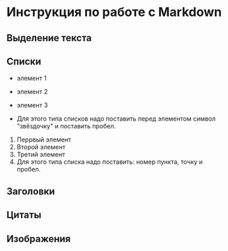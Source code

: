 # Инструкция по работе с Markdown

## Выделение текста 

## Списки 
* элемент 1
* элемент 2
* элемент 3
 
* Для этого типа списков надо поставить перед элементом символ "звёздочку" и поставить пробел.

1. Перрвый элемент
2. Второй элемент
3. Третий элемент
4. Для этого типа списка надо поставить: номер пункта, точку и пробел.
## Заголовки

## Цитаты

## Изображения